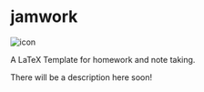 # jamwork

![icon](https://github.com/jordan-melendez/jamwork/blob/master/icon.png "jamwork icon")

A LaTeX Template for homework and note taking.

There will be a description here soon!
